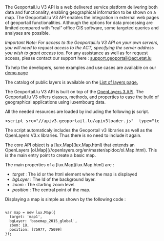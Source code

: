 <p>The Geoportail.lu V3 API is a web delivered service platform delivering both data and functionality, enabling geographical information to be shown on a map.
The Geoportail.lu V3 API enables the integration in external web pages of  geoportail functionalities.
Although the options for data processing are limited compared with “real” office GIS software, some targeted queries and analyses are possible.</p>
<p><i>Important Note: For access to the Geoportail.lu V3 API on your own servers, you will need to request access to the ACT, specifying the server address you wish to grant access too.</i>
For any assistance as well as for request access, please contact our support here : <a href="mailto:support.geoportail@act.etat.lu">support.geoportail@act.etat.lu</a></p>
<p>To help the developers, some examples and use cases are available on our <a href="./examples/">demo page</a></p>
<p>The catalog of public layers is available on the <a href="./examples/iterate_layers_api.html">List of layers page.</a></p>
<p>The Geoportail.lu V3 API is built on top of the <a href="//openlayers.org/en/latest/apidoc/">OpenLayers 3 API</a>.
The Geoportail.lu V3 offers classes, methods, and properties to ease the build of geographical applications using luxembourg data.</p>
<p>All the needed resources are loaded by including the following js script.</p>
<pre>
&lt;script src="//apiv3.geoportail.lu/apiv3loader.js"  type="text/javascript"&gt;&lt;/script&gt;
</pre>
<p>The script automaticaly includes the Geoportail v3 libraries as well as the OpenLayers V3.x libraries. Thus there is no need to include it again.</p>
<p>
  The core API object is a [lux.Map](lux.Map.html) that extends an OpenLayers [ol.Map](//openlayers.org/en/master/apidoc/ol.Map.html). This is the main entry point to create a basic map.
</p>
<p>
The main properties of a [lux.Map](lux.Map.html) are : 
</p>
<ul>
<li><i>target</i> : The id or the html element where the map is displayed</li>
<li><i>bgLayer</i> : The Id of the background layer.</li>
<li><i>zoom</i> : The starting zoom level.</li>
<li><i>position</i> : The central point of the map.</li>
</ul>
<p>Displaying a map is simple as shown by the following code : </p>
<pre><code>
var map = new lux.Map({
  target: 'map1',
  bgLayer: 'basemap_2015_global',
  zoom: 18,
  position: [75977, 75099]
});
</code></pre>
<div id="map1" style="width:250px"></div>
<script src="//apiv3.geoportail.lu/apiv3loader.js"  type="text/javascript"></script>
<script>
var map = new lux.Map({
  target: 'map1',
  bgLayer: 'basemap_2015_global',
  zoom: 18,
  position: [75977, 75099]
});</script>

